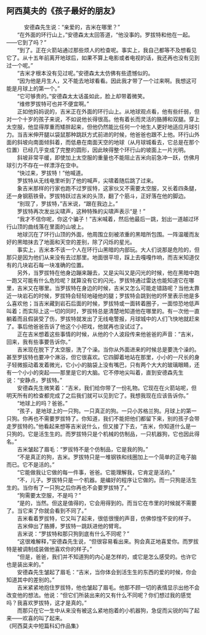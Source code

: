 ## 阿西莫夫的《孩子最好的朋友》

　
　　安德森先生说：“亲爱的，吉米在哪里？”
<br>　　“在外面的环行山上，”安德森太太回答道，“他没事的。罗拔特和他在一起。——它到了吗？”
<br>　　“到了。正在火箭站通过那些烦人的检查呢。事实上，我自己都等不及想看见它了。从十五年前离开地球后，如果不算上电影或者电视的话，我还再也没有见到过一个呢。”
<br>　　“吉米才根本没有见过呢。”安德森太太仿佛有些遗憾似的。
<br>　　“因为他是月生人，又不能去地球看看。因此我才带了一个过来啊。我想这可能是月球上的第一个。”
<br>　　“它可够贵的。”安德森太太话虽如此，脸上却带着微笑。
<br>　　“维修罗拔特可也并不便宜啊。”
<br>　　正如他妈妈说的，吉米正在外面的环行山上。从地球观点看，他有些纤弱，但对一个十岁的孩子来说，不如说他长得很高。他有着长而灵活的胳膊和双腿。穿上太空服，他显得厚重而矮胖起来，但他仍然能比任何一个地生人更好地适应月球引力。当吉米伸开腿以袋鼠那种跳跃方式前进的时候，他爸爸也跟不上他。环行山外面的斜坡向南面倾斜着，而低悬在南面天空的地球（从月球城看去，它总是在那个位置）已经几乎变成了完整的圆形，因此映得整个环行山的坡面上一片光明。
<br>　　斜坡非常平缓，即使加上太空服的重量也不能阻止吉米向前急冲一跃，仿佛月球引力不存在一样漂浮在空中。
<br>　　“快过来，罗拔特！”他喊道。
<br>　　罗拔特从无线电里听到了他的喊声，尖啸着随后跳了过来。
<br>　　象吉米那样的行家也跑不过罗拔特，这家伙又不需要太空服，又长着四条腿，还一身钢筋铁骨。罗拔特跃过吉米的头顶，翻了个筋斗，正好落在他的脚边。
<br>　　“别现了，罗拔特，”吉米说，“跟在我边上。”
<br>　　罗拔特再次发出尖啸声，这种特殊的尖啸声表示“是！”
<br>　　“我才不信你呢，你这个骗子！”吉米喊着，然后他最后一跳，划出一道越过环行山顶的曲线落在里面的山坡上。
<br>　　地球沉在了环行山顶的外面，他周围立刻被浓重的黑暗所包围。一阵温暖而友好的黑暗抹去了地面和天空的差别，除了闪烁的星光。
<br>　　事实上，吉米本不该一个人在环行山黑暗的内部玩。大人们说那是危险的，但那只是因为他们从来没有去过那里。地面很平坦，踩上去嘎嘎作响，而吉米知道仅有的几块岩石每一块准确的位置。
<br>　　另外，当罗拔特在他身边蹦来蹦去，又是尖叫又是闪光的时候，他在黑暗中跑一跑又可能有什么危险呢？就算没有它的闪光，罗拔特通过雷达也能知道它在哪里，吉米又在哪里。当罗拔特在身边的时候，吉米又怎么可能走错路呢？当他太靠近一块岩石的时候，罗拔特会轻轻地碰他的腿；罗拔特会跳到他的怀里表示他是多么喜欢他；当吉米藏到岩石后面的时候，罗拔特或一面转着圈子，一面惊恐地低声叫着；而实际上这一切的同时，罗拔特总是清楚地知道他在哪里的。有一次他一直躺着而且假装受了伤，罗拔特就发出了无线电警报，月球城中的人们飞快地就赶来了。事后他爸爸告诉了他这个小把戏，他就再也没试过了。
<br>　　正在吉米想着这些事情的时候，从他的个人波段传来他爸爸的声音：“吉米，回来，我有些事要告诉你。”
<br>　　吉米现在脱下了太空服，洗了个澡。当你从外面进来的时候总是要洗个澡的。甚至罗拔特也要冲个淋浴，但它很喜欢。它四脚着地站在那里，小小的一尺长的身子轻微振动着发着微光，它小小的脑袋上没有嘴巴，只有两个大大的玻璃眼睛，还有一个小小的突起——那里是它的大脑。它不停地尖叫着，直到安德森先生说：“安静点，罗拔特。”
<br>　　安德森先生微笑着：“吉米，我们给你带了一份礼物。它现在在火箭站呢，但明天所有的检查都完成了之后我们就可以见到它了。我想我现在应该告诉你。”
<br>　　“地球上的吗？爸爸。”
<br>　　“孩子，是地球上的一只狗。一只真正的狗。一只小苏格兰狗。月球上的第一只狗。你再也不需要罗拔特了。你知道，我们不能把他们都留下来，别的孩子会带走罗拔特的。”他看起来想等吉米说什么，但又接了下去，“吉米，你知道什么是一只狗的。它是活生生的。而罗拔特只是个机械的仿制品，一只机器狗，它也因此得名。”
<br>　　吉米皱起了眉毛：“罗拔特不是个仿制品，它是我的狗。”
<br>　　“不是真正的狗，吉米。罗拔特只是一堆钢铁和线圈加上一个简单的正电子脑而已。它不是活的。”
<br>　　“它能做我让它做的每一件事，爸爸。它能理解我，它肯定是活的。”
<br>　　“不，儿子。罗拔特只是一个机器。是编好的程序让它做的。而一只狗是活生生的。当你有了一只狗之后你再也不会要罗拔特了。”
<br>　　“狗需要太空服，不是吗？”
<br>　　“是的，当然。但这是值得的，它会用得到的。而当它在市里的时候就不需要了。当它来了你就会看到不同了。”
<br>　　吉米看着罗拔特，它又叫了起来，很低很慢的声音，仿佛惊惶不安的样子。
<br>　　吉米伸出了胳膊，罗拔特一跳跃进他的臂弯。
<br>　　吉米说：“罗拔特和那只狗到底有什么不同呢？”
<br>　　“这很难解释，”安德森先生说，“但很容易看出来。狗会真正地喜爱你。而罗拔特是被调制成装做他喜欢你的样子。”
<br>　　“但是，爸爸，我们并不知道狗的内心是怎样的，或它是怎么感受的。也许它也是装出来的。”
<br>　　安德森先生皱起了眉毛：“吉米，当你体会到活生生的东西的爱的时候，你会知道其中的差别的。”
<br>　　吉米紧紧地抱住罗拔特，他也皱起了眉毛。他那不顾一切的表情显示出他不会改变他的想法。他说：“但它们所装出来的又有什么不同呢？你们想过我的感觉吗？我喜欢罗拔特，这才是真的。”
<br>　　而那只在它一生中从来没有被这么紧地抱着的小机器狗，急促而尖锐的叫了起来——欢喜的叫了起来。 
<br>《阿西莫夫中短篇科幻作品集》
<br>